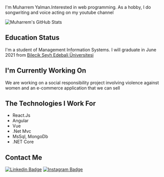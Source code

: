 I'm Muharrem Yalman.Interested in web programming. As a hobby, I do songwriting and voice acting on my youtube channel

![Muharrem's GitHub Stats](https://github-readme-stats.vercel.app/api?username=muharremyalman&show_icons=true)

## Education Status

I'm a student of Management Information Systems. I will graduate in June 2021 from [Bilecik Şeyh Edebali Üniversitesi](http://www.bilecik.edu.tr/)

## I'm Currently Working On

We are working on a social responsibility project involving violence against women and an e-commerce application that we can sell

## The Technologies I Work For
  - React.Js
  - Angular
  - Vue
  - .Net Mvc
  - MsSql, MongoDb
  - .NET Core

  ## Contact Me 
[![Linkedin Badge](https://img.shields.io/badge/muharremyalman-follow%20on%20linkedin-blue?style=for-the-badge&logo=linkedin)](https://www.linkedin.com/in/muharremyalman/)
[![Instagram Badge](https://img.shields.io/badge/muharremyalman-follow%20on%20instagram-blue?style=for-the-badge&logo=instagram)](https://instagram.com/muharrem_yalman/)
